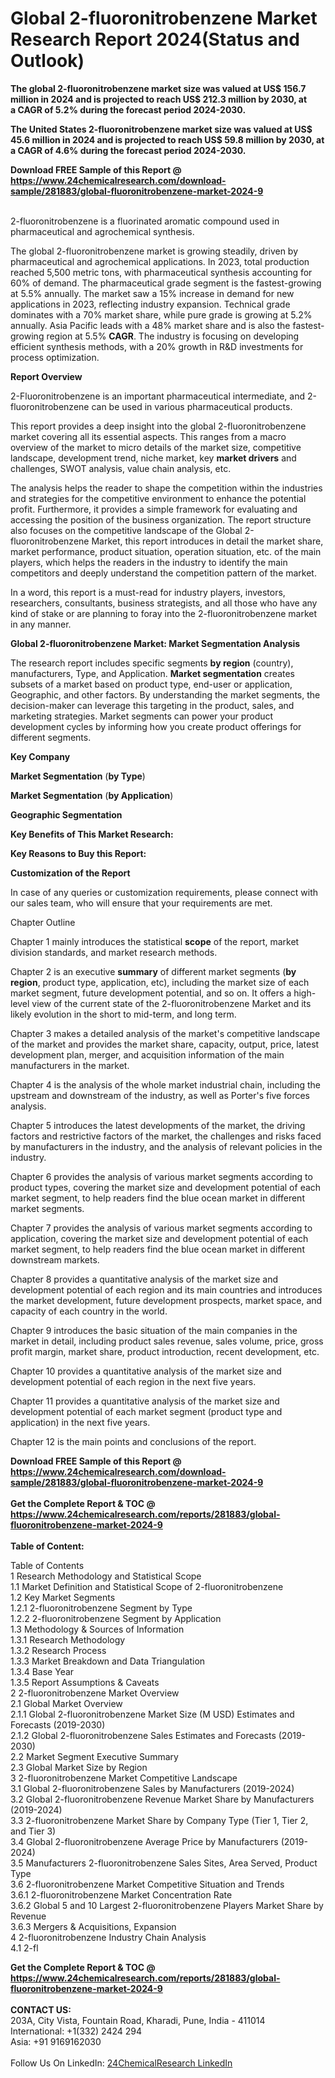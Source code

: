 <h1>Global 2-fluoronitrobenzene Market Research Report 2024(Status and Outlook)</h1><p><strong>The global 2-fluoronitrobenzene market size was valued at US$ 156.7 million in 2024 and is projected to reach US$ 212.3 million by 2030, at a CAGR of 5.2% during the forecast period 2024-2030.</strong></p><p>
</p><p><strong>The United States 2-fluoronitrobenzene market size was valued at US$ 45.6 million in 2024 and is projected to reach US$ 59.8 million by 2030, at a CAGR of 4.6% during the forecast period 2024-2030.</strong></p><div><b>Download FREE Sample of this Report @ 
            <a href="https://www.24chemicalresearch.com/download-sample/281883/global-fluoronitrobenzene-market-2024-9">
            https://www.24chemicalresearch.com/download-sample/281883/global-fluoronitrobenzene-market-2024-9</a></b></div><br><p>
</p><p>2-fluoronitrobenzene is a fluorinated aromatic compound used in pharmaceutical and agrochemical synthesis.</p><p>
</p><p>The global 2-fluoronitrobenzene market is growing steadily, driven by pharmaceutical and agrochemical applications. In 2023, total production reached 5,500 metric tons, with pharmaceutical synthesis accounting for 60% of demand. The pharmaceutical grade segment is the fastest-growing at 5.5% annually. The market saw a 15% increase in demand for new applications in 2023, reflecting industry expansion. Technical grade dominates with a 70% market share, while pure grade is growing at 5.2% annually. Asia Pacific leads with a 48% market share and is also the fastest-growing region at 5.5% <strong>CAGR</strong>. The industry is focusing on developing efficient synthesis methods, with a 20% growth in R&amp;D investments for process optimization.</p><p>
</p><p><strong>Report Overview</strong></p><p>
</p><p></p><p>
</p><p>2-Fluoronitrobenzene is an important pharmaceutical intermediate, and 2-fluoronitrobenzene can be used in various pharmaceutical products.</p><p>
</p><p>This report provides a deep insight into the global 2-fluoronitrobenzene market covering all its essential aspects. This ranges from a macro overview of the market to micro details of the market size, competitive landscape, development trend, niche market, key <strong>market drivers</strong> and challenges, SWOT analysis, value chain analysis, etc.</p><p>
</p><p>The analysis helps the reader to shape the competition within the industries and strategies for the competitive environment to enhance the potential profit. Furthermore, it provides a simple framework for evaluating and accessing the position of the business organization. The report structure also focuses on the competitive landscape of the Global 2-fluoronitrobenzene Market, this report introduces in detail the market share, market performance, product situation, operation situation, etc. of the main players, which helps the readers in the industry to identify the main competitors and deeply understand the competition pattern of the market.</p><p>
</p><p>In a word, this report is a must-read for industry players, investors, researchers, consultants, business strategists, and all those who have any kind of stake or are planning to foray into the 2-fluoronitrobenzene market in any manner.</p><p>
</p><p><strong>Global 2-fluoronitrobenzene Market: Market Segmentation Analysis</strong></p><p>
</p><p>The research report includes specific segments <strong>by region</strong> (country), manufacturers, Type, and Application. <strong>Market segmentation</strong> creates subsets of a market based on product type, end-user or application, Geographic, and other factors. By understanding the market segments, the decision-maker can leverage this targeting in the product, sales, and marketing strategies. Market segments can power your product development cycles by informing how you create product offerings for different segments.</p><p>
</p><p><strong>Key Company</strong></p><p>
</p><p>
</p><p><strong>Market Segmentation</strong> (<strong>by Type</strong>)</p><p>
</p><p>
</p><p><strong>Market Segmentation</strong> (<strong>by Application</strong>)</p><p>
</p><p>
</p><p><strong>Geographic Segmentation</strong></p><p>
</p><p>
</p><p><strong>Key Benefits of This Market Research:</strong></p><p>
</p><p>
</p><p><strong>Key Reasons to Buy this Report:</strong></p><p>
</p><p>
</p><p><strong>Customization of the Report</strong></p><p>
</p><p>In case of any queries or customization requirements, please connect with our sales team, who will ensure that your requirements are met.</p><p>
</p><p>Chapter Outline</p><p>
</p><p>Chapter 1 mainly introduces the statistical <strong>scope</strong> of the report, market division standards, and market research methods.</p><p>
</p><p>Chapter 2 is an executive <strong>summary</strong> of different market segments (<strong>by region</strong>, product type, application, etc), including the market size of each market segment, future development potential, and so on. It offers a high-level view of the current state of the 2-fluoronitrobenzene Market and its likely evolution in the short to mid-term, and long term.</p><p>
</p><p>Chapter 3 makes a detailed analysis of the market's competitive landscape of the market and provides the market share, capacity, output, price, latest development plan, merger, and acquisition information of the main manufacturers in the market.</p><p>
</p><p>Chapter 4 is the analysis of the whole market industrial chain, including the upstream and downstream of the industry, as well as Porter's five forces analysis.</p><p>
</p><p>Chapter 5 introduces the latest developments of the market, the driving factors and restrictive factors of the market, the challenges and risks faced by manufacturers in the industry, and the analysis of relevant policies in the industry.</p><p>
</p><p>Chapter 6 provides the analysis of various market segments according to product types, covering the market size and development potential of each market segment, to help readers find the blue ocean market in different market segments.</p><p>
</p><p>Chapter 7 provides the analysis of various market segments according to application, covering the market size and development potential of each market segment, to help readers find the blue ocean market in different downstream markets.</p><p>
</p><p>Chapter 8 provides a quantitative analysis of the market size and development potential of each region and its main countries and introduces the market development, future development prospects, market space, and capacity of each country in the world.</p><p>
</p><p>Chapter 9 introduces the basic situation of the main companies in the market in detail, including product sales revenue, sales volume, price, gross profit margin, market share, product introduction, recent development, etc.</p><p>
</p><p>Chapter 10 provides a quantitative analysis of the market size and development potential of each region in the next five years.</p><p>
</p><p>Chapter 11 provides a quantitative analysis of the market size and development potential of each market segment (product type and application) in the next five years.</p><p>
</p><p>Chapter 12 is the main points and conclusions of the report.</p><p>

</p><div><b>Download FREE Sample of this Report @ 
            <a href="https://www.24chemicalresearch.com/download-sample/281883/global-fluoronitrobenzene-market-2024-9">
            https://www.24chemicalresearch.com/download-sample/281883/global-fluoronitrobenzene-market-2024-9</a></b></div><br><div><b>Get the Complete Report & TOC @ 
            <a href="https://www.24chemicalresearch.com/reports/281883/global-fluoronitrobenzene-market-2024-9">
            https://www.24chemicalresearch.com/reports/281883/global-fluoronitrobenzene-market-2024-9</a></b></div><br>
            <b>Table of Content:</b><p>Table of Contents<br />
 1 Research Methodology and Statistical Scope<br />
 1.1 Market Definition and Statistical Scope of 2-fluoronitrobenzene<br />
 1.2 Key Market Segments<br />
 1.2.1 2-fluoronitrobenzene Segment by Type<br />
 1.2.2 2-fluoronitrobenzene Segment by Application<br />
 1.3 Methodology & Sources of Information<br />
 1.3.1 Research Methodology<br />
 1.3.2 Research Process<br />
 1.3.3 Market Breakdown and Data Triangulation<br />
 1.3.4 Base Year<br />
 1.3.5 Report Assumptions & Caveats<br />
 2 2-fluoronitrobenzene Market Overview<br />
 2.1 Global Market Overview<br />
 2.1.1 Global 2-fluoronitrobenzene Market Size (M USD) Estimates and Forecasts (2019-2030)<br />
 2.1.2 Global 2-fluoronitrobenzene Sales Estimates and Forecasts (2019-2030)<br />
 2.2 Market Segment Executive Summary<br />
 2.3 Global Market Size by Region<br />
 3 2-fluoronitrobenzene Market Competitive Landscape<br />
 3.1 Global 2-fluoronitrobenzene Sales by Manufacturers (2019-2024)<br />
 3.2 Global 2-fluoronitrobenzene Revenue Market Share by Manufacturers (2019-2024)<br />
 3.3 2-fluoronitrobenzene Market Share by Company Type (Tier 1, Tier 2, and Tier 3)<br />
 3.4 Global 2-fluoronitrobenzene Average Price by Manufacturers (2019-2024)<br />
 3.5 Manufacturers 2-fluoronitrobenzene Sales Sites, Area Served, Product Type<br />
 3.6 2-fluoronitrobenzene Market Competitive Situation and Trends<br />
 3.6.1 2-fluoronitrobenzene Market Concentration Rate<br />
 3.6.2 Global 5 and 10 Largest 2-fluoronitrobenzene Players Market Share by Revenue<br />
 3.6.3 Mergers & Acquisitions, Expansion<br />
 4 2-fluoronitrobenzene Industry Chain Analysis<br />
 4.1 2-fl</p><div><b>Get the Complete Report & TOC @ 
            <a href="https://www.24chemicalresearch.com/reports/281883/global-fluoronitrobenzene-market-2024-9">
            https://www.24chemicalresearch.com/reports/281883/global-fluoronitrobenzene-market-2024-9</a></b></div><br><b>CONTACT US:</b><br>
            203A, City Vista, Fountain Road, Kharadi, Pune, India - 411014<br>
            International: +1(332) 2424 294<br>
            Asia: +91 9169162030 <br><br>
            Follow Us On LinkedIn: <a href="https://www.linkedin.com/company/24chemicalresearch/">24ChemicalResearch LinkedIn</a>